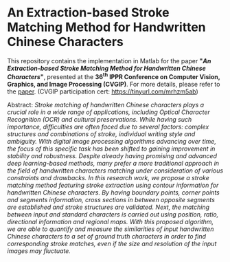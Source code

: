 # An Extraction-based Stroke Matching Method for Handwritten Chinese Characters 
This repository contains the implementation in Matlab for the paper **"*An Extraction-based Stroke Matching Method for Handwritten Chinese Characters*"**, presented at the **36<sup>th</sup> IPPR Conference on Computer Vision, Graphics, and Image Processing (CVGIP)**. For more details, please refer to the [paper](./paper.pdf). (CVGIP participation cert: https://tinyurl.com/mrhzm5ab)

Abstract: 
*Stroke matching of handwritten Chinese characters plays a crucial role in a wide range of applications, including Optical Character Recognition (OCR) and cultural preservations. While having such importance, difficulties are often faced due to several factors: complex structures and combinations of stroke, individual writing style and ambiguity. With digital image processing algorithms advancing over time, the focus of this specific task has been shifted to gaining improvement in stability and robustness. Despite already having promising and advanced deep learning-based methods, many prefer a more traditional approach in the field of handwritten characters matching under consideration of various constraints and drawbacks. In this research work, we propose a stroke matching method featuring stroke extraction using contour information for handwritten Chinese characters. By having boundary points, corner points and segments information, cross sections in between opposite segments are established and stroke structures are validated. Next, the matching between input and standard characters is carried out using position, ratio, directional information and regional maps. With this proposed algorithm, we are able to quantify and measure the similarities of input handwritten Chinese characters to a set of ground truth characters in order to find corresponding stroke matches, even if the size and resolution of the input images may fluctuate.*
